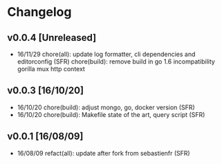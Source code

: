 # Changelog
## v0.0.4 [Unreleased]
- 16/11/29 chore(all): update log formatter, cli dependencies and editorconfig (SFR)
           chore(build): remove build in go 1.6 incompatibility gorilla mux http context

## v0.0.3 [16/10/20]
- 16/10/20 chore(build): adjust mongo, go, docker version (SFR)
- 16/10/20 chore(build): Makefile state of the art, query script (SFR)

## v0.0.1 [16/08/09]
- 16/08/09 refact(all): update after fork from sebastienfr (SFR)
